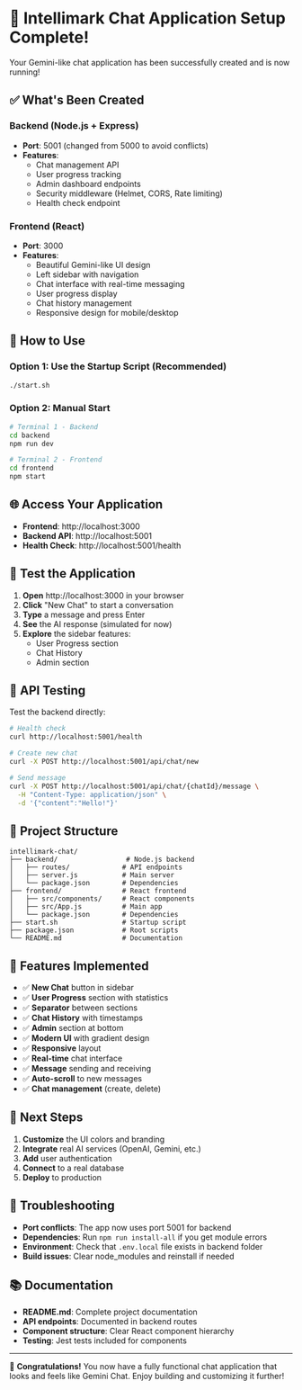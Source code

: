 # 🎉 Intellimark Chat Application Setup Complete!

Your Gemini-like chat application has been successfully created and is now running! 

## ✅ What's Been Created

### Backend (Node.js + Express)
- **Port**: 5001 (changed from 5000 to avoid conflicts)
- **Features**: 
  - Chat management API
  - User progress tracking
  - Admin dashboard endpoints
  - Security middleware (Helmet, CORS, Rate limiting)
  - Health check endpoint

### Frontend (React)
- **Port**: 3000
- **Features**:
  - Beautiful Gemini-like UI design
  - Left sidebar with navigation
  - Chat interface with real-time messaging
  - User progress display
  - Chat history management
  - Responsive design for mobile/desktop

## 🚀 How to Use

### Option 1: Use the Startup Script (Recommended)
```bash
./start.sh
```

### Option 2: Manual Start
```bash
# Terminal 1 - Backend
cd backend
npm run dev

# Terminal 2 - Frontend  
cd frontend
npm start
```

## 🌐 Access Your Application

- **Frontend**: http://localhost:3000
- **Backend API**: http://localhost:5001
- **Health Check**: http://localhost:5001/health

## 🧪 Test the Application

1. **Open** http://localhost:3000 in your browser
2. **Click** "New Chat" to start a conversation
3. **Type** a message and press Enter
4. **See** the AI response (simulated for now)
5. **Explore** the sidebar features:
   - User Progress section
   - Chat History
   - Admin section

## 🔧 API Testing

Test the backend directly:
```bash
# Health check
curl http://localhost:5001/health

# Create new chat
curl -X POST http://localhost:5001/api/chat/new

# Send message
curl -X POST http://localhost:5001/api/chat/{chatId}/message \
  -H "Content-Type: application/json" \
  -d '{"content":"Hello!"}'
```

## 📁 Project Structure

```
intellimark-chat/
├── backend/                 # Node.js backend
│   ├── routes/             # API endpoints
│   ├── server.js           # Main server
│   └── package.json        # Dependencies
├── frontend/               # React frontend
│   ├── src/components/     # React components
│   ├── src/App.js          # Main app
│   └── package.json        # Dependencies
├── start.sh                # Startup script
├── package.json            # Root scripts
└── README.md               # Documentation
```

## 🎨 Features Implemented

- ✅ **New Chat** button in sidebar
- ✅ **User Progress** section with statistics
- ✅ **Separator** between sections
- ✅ **Chat History** with timestamps
- ✅ **Admin** section at bottom
- ✅ **Modern UI** with gradient design
- ✅ **Responsive** layout
- ✅ **Real-time** chat interface
- ✅ **Message** sending and receiving
- ✅ **Auto-scroll** to new messages
- ✅ **Chat management** (create, delete)

## 🔮 Next Steps

1. **Customize** the UI colors and branding
2. **Integrate** real AI services (OpenAI, Gemini, etc.)
3. **Add** user authentication
4. **Connect** to a real database
5. **Deploy** to production

## 🐛 Troubleshooting

- **Port conflicts**: The app now uses port 5001 for backend
- **Dependencies**: Run `npm run install-all` if you get module errors
- **Environment**: Check that `.env.local` file exists in backend folder
- **Build issues**: Clear node_modules and reinstall if needed

## 📚 Documentation

- **README.md**: Complete project documentation
- **API endpoints**: Documented in backend routes
- **Component structure**: Clear React component hierarchy
- **Testing**: Jest tests included for components

---

🎊 **Congratulations!** You now have a fully functional chat application that looks and feels like Gemini Chat. Enjoy building and customizing it further!
